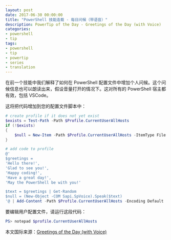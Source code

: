 ```yaml
---
layout: post
date: 2017-06-30 00:00:00
title: "PowerShell 技能连载 - 每日问候（带语音）"
description: PowerTip of the Day - Greetings of the Day (with Voice)
categories:
- powershell
- tip
tags:
- powershell
- tip
- powertip
- series
- translation
---
```

在前一个技能中我们解释了如何在 PowerShell 配置文件中增加个人问候。这个问候信息也可以朗读出来，假设音量打开的情况下。这对所有的 PowerShell 宿主都有效，包括 VSCode。

这将把代码增加到您的配置文件脚本中：

```powershell
# create profile if it does not yet exist
$exists = Test-Path -Path $Profile.CurrentUserAllHosts
if (!$exists) 
{ 
    $null = New-Item -Path $Profile.CurrentUserAllHosts -ItemType File -Force 
}

# add code to profile
@'
$greetings = 
'Hello there!',
'Glad to see you!',
'Happy coding!',
'Have a great day!',
'May the PowerShell be with you!'

$text = $greetings | Get-Random
$null = (New-Object -COM Sapi.SpVoice).Speak($text)
'@ | Add-Content -Path $Profile.CurrentUserAllHosts -Encoding Default
```

要编辑用户配置文件，请运行这段代码：

```powershell
PS> notepad $profile.CurrentUserAllHosts
```

<!--more-->
本文国际来源：[Greetings of the Day (with Voice)](http://community.idera.com/powershell/powertips/b/tips/posts/greetings-of-the-day-with-voice)

